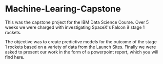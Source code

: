# Machine-Learing-Capstone
This was the capstone project for the IBM Data Science Course. Over 5 weeks we were charged with investigating SpaceX's Falcon 9 stage 1 rockets. 

The objective was to create predictive models for the outcome of the stage 1 rockets based on a variety of data from the Launch Sites. Finally
we were asked to present our work in the form of a powerpoint report, which you will find here. 
